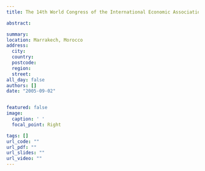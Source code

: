 ```yaml
---
title: The 14th World Congress of the International Economic Association

abstract:  

summary: 
location: Marrakech, Morocco
address:
  city: 
  country: 
  postcode: 
  region: 
  street: 
all_day: false
authors: []
date: "2005-09-02"


featured: false
image:
  caption: ' '
  focal_point: Right

tags: []
url_code: ""
url_pdf: ""
url_slides: ""
url_video: ""
---
```



